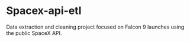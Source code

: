 # Spacex-api-etl
Data extraction and cleaning project focused on Falcon 9 launches using the public SpaceX API.
